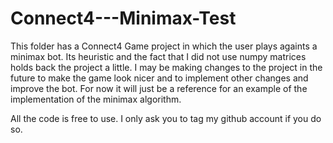 # Connect4---Minimax-Test

This folder has a Connect4 Game project in which the user plays againts a minimax bot. Its heuristic and the fact that I did not use numpy matrices holds back the project a little.
I may be making changes to the project in the future to make the game look nicer and to implement other changes and improve the bot.
For now it will just be a reference for an example of the implementation of the minimax algorithm.

All the code is free to use. I only ask you to tag my github account if you do so.
